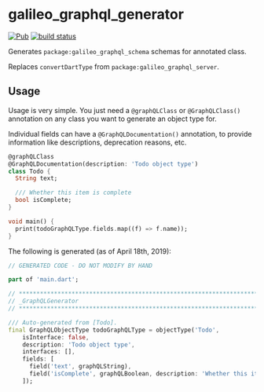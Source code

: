 # galileo_graphql_generator
[![Pub](https://img.shields.io/pub/v/galileo_graphql_generator.svg)](https://pub.dartlang.org/packages/galileo_graphql_generator)
[![build status](https://travis-ci.org/galileo-dart/graphql.svg)](https://travis-ci.org/insinfo/galileo/graphql)

Generates `package:galileo_graphql_schema` schemas for
annotated class.

Replaces `convertDartType` from `package:galileo_graphql_server`.

## Usage
Usage is very simple. You just need a `@graphQLClass` or `@GraphQLClass()` annotation
on any class you want to generate an object type for.

Individual fields can have a `@GraphQLDocumentation()` annotation, to provide information
like descriptions, deprecation reasons, etc.

```dart
@graphQLClass
@GraphQLDocumentation(description: 'Todo object type')
class Todo {
  String text;

  /// Whether this item is complete
  bool isComplete;
}

void main() {
  print(todoGraphQLType.fields.map((f) => f.name));
}
```

The following is generated (as of April 18th, 2019):

```dart
// GENERATED CODE - DO NOT MODIFY BY HAND

part of 'main.dart';

// **************************************************************************
// _GraphQLGenerator
// **************************************************************************

/// Auto-generated from [Todo].
final GraphQLObjectType todoGraphQLType = objectType('Todo',
    isInterface: false,
    description: 'Todo object type',
    interfaces: [],
    fields: [
      field('text', graphQLString),
      field('isComplete', graphQLBoolean, description: 'Whether this item is complete')
    ]);
```
